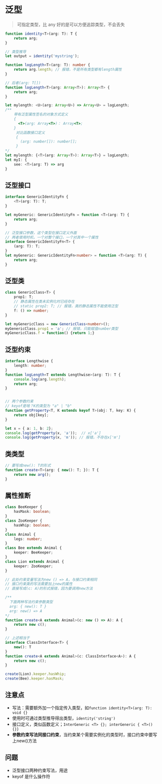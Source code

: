 # 泛型

> 可指定类型，比 any 好的是可以方便追踪类型，不会丢失

```typescript
function identity<T>(arg: T): T {
    return arg;
}

// 类型推导
let output = identity('mystring');

function logLength<T>(arg: T): number {
    return arg.length; // 报错，不是所有类型都有length属性
}

// 后者(arg: T[])
function logLength<T>(arg: Array<T>): Array<T> {
    return arg;
}

let mylength: <U>(arg: Array<U>) => Array<U> = logLength;
/**
	带有泛型属性签名的对象方式定义
    {
      <T>(arg: Array<T>)： Array<T>;
    }
     对比函数接口定义
     {
       (arg: number[]): number[];
     }
*/
let mylength: {<T>(arg: Array<T>): Array<T>} = logLength;
let myI: {
    see: <T>(arg: T) => arg
}
```

## 泛型接口

```typescript
interface GenericIdentityFn {
    <T>(arg: T): T;
}

let myGeneric: GenericIdentityFn = function <T>(arg: T) {
    return arg;
}

// 泛型接口参数，这个类型在接口定义外面
// 两者使用时机，一个对整个接口，一个对其中一个属性
interface GenericIdentityFn<T> {
    (arg: T): T;
}
let myGeneric: GenericIdentityFn<number> = function <T>(arg: T) {
    return arg;
}

```

## 泛型类

```typescript
class GenericClass<T> {
    prop1: T;
    // 静态属性在类未实例化时已经存在
    // static prop2: T; // 报错，类的静态属性不能使用泛型
    f: () => number;
}

let myGenericClass = new GenericClass<number>();
myGenericClass.prop1 = 'a'; // 报错，只能赋值number类型
myGenericClass.f = function() {return 1;}
```

## 泛型约束

```typescript
interface Lengthwise {
    length: number;
}
function logLength<T extends Lengthwise>(arg: T): T {
    console.log(arg.length);
    return arg;
}


// 两个参数约束
// keyof是啥？K的类型为 "a" | "b"
function getProperty<T, K extends keyof T>(obj: T, key: K) {
    return obj[key];
}

let x = { a: 1, b: 2};
console.log(getProperty(x, 'a'));  // x['a']
console.log(getProperty(x, 'm')); // 报错，不存在x['m']
```

## 类类型

```typescript
// 要写成new(): T的形式
function create<T>(arg: { new(): T; }): T {
    return new arg();
}
```

## 属性推断

```typescript
class BeeKeeper {
    hasMask: boolean;
}
class ZooKeeper {
    hasWhip: boolean;
}
class Animal {
    legs: number;
}
class Bee extends Animal {
    keeper: BeeKeeper;
}
class Lion extends Animal {
    keeper: ZooKeeper;
}

// 此处约束变量写法为new () => A，与接口约束相同
// 接口约束类的写法需要加上new的属性
// 直接写成(c: A)的形式报错，因为要调用new方法

/**
  下面两种写法约束参数类型
  arg: { new(): T }
  arg: new() => A
*/
function create<A extends Animal>(c: new () => A): A {
    return new c();
}

// 上述相当于
interface ClassInterface<T> {
    new(): T
}
function create<A extends Animal>(c: ClassInterface<A>): A {
    return new c();
}

create(Lion).keeper.hasWhip;
create(Bee).keeper.hasMask;
```



## 注意点

- 写法：需要额外加一个<T>指定传入类型，如`function identity<T>(arg: T): void {}`
- 使用时可通过类型推导得出类型，`identity('string')`
- 接口定义，类似函数定义；`InterGeneric <T> {}; interGeneric { <T>(){}}`
- **参数约束写法同接口约束**，当约束某个需要实例化的类型时，接口约束中要写上new()方法

## 问题

- 泛型接口两种约束写法，用途
- keyof 是什么操作符